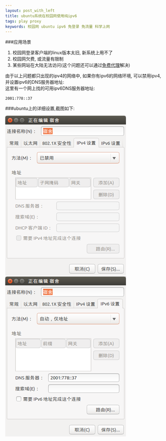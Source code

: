 ```yaml
---
layout: post_with_left
title: ubuntu系统在校园网使用纯ipv6
tags: play proxy
keywords: 校园网 ubuntu ipv6 免登录 免流量 科学上网
---
```


###应用场景

1. 校园网登录客户端的linux版本太旧, 新系统上用不了
2. 校园网欠费, 或流量有限制
3. 某些网站在大陆无法访问(这个问题还可以通过[免费代理](/2015/05/proxy.html)解决)

由于以上问题都只出现的ipv4的网络中, 如果你有ipv6的网络环境, 可以禁用ipv4, 并设置ipv6的DNS服务器地址:    
这里有一个网上找的可用ipv6DNS服务器地址:

```
2001:778::37
```

###ubuntu上的详细设置,截图如下:    

![禁用ipv4](/images/ipv6_setting0.png)
![设置ipv6](/images/ipv6_setting1.png)





